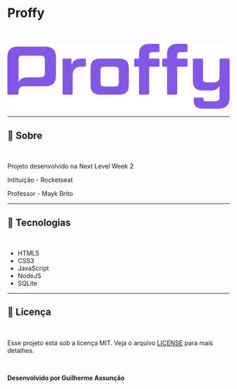 # Proffy

<br>
<br>

<div align="center">
  <img src="public/images/logo-purple.svg" alt="Proffy">
</div>

---

## :bookmark_tabs: Sobre

<br>

Projeto desenvolvido na Next Level Week 2

Intituição - Rocketseat

Professor - Mayk Brito

---

## :hammer: Tecnologias

<br>

- HTML5
- CSS3
- JavaScript
- NodeJS
- SQLite

---

## :green_book: Licença 

<br>

Esse projeto está sob a licença MIT. Veja o arquivo [LICENSE](LICENSE) para mais detalhes.

<br>

<p align="center">

**Desenvolvido por Guilherme Assunção**

</p>